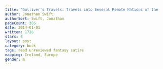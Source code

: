 ```yaml
---
title: "Gulliver's Travels: Travels into Several Remote Nations of the World."
author: Jonathan Swift
authorSort: Swift, Jonathan
pageCount: 306
date: 2014-01-01
written: 1726
stars: 4
layout: post
category: book
tags: read unreviewed fantasy satire
mapping: Ireland, Europe
gender: m
---
```

